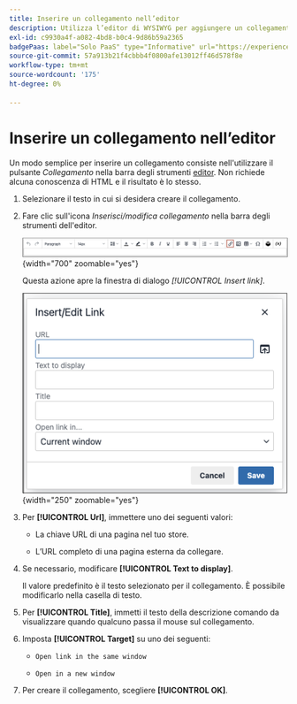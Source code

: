 ```yaml
---
title: Inserire un collegamento nell’editor
description: Utilizza l’editor di WYSIWYG per aggiungere un collegamento al contenuto
exl-id: c9930a4f-a082-4bd8-b0c4-9d86b59a2365
badgePaas: label="Solo PaaS" type="Informative" url="https://experienceleague.adobe.com/it/docs/commerce/user-guides/product-solutions" tooltip="Applicabile solo ai progetti Adobe Commerce on Cloud (infrastruttura PaaS gestita da Adobe) e ai progetti on-premise."
source-git-commit: 57a913b21f4cbbb4f0800afe13012ff46d578f8e
workflow-type: tm+mt
source-wordcount: '175'
ht-degree: 0%

---
```


# Inserire un collegamento nell’editor

Un modo semplice per inserire un collegamento consiste nell&#39;utilizzare il pulsante _Collegamento_ nella barra degli strumenti [editor](editor.md). Non richiede alcuna conoscenza di HTML e il risultato è lo stesso.

1. Selezionare il testo in cui si desidera creare il collegamento.

1. Fare clic sull&#39;icona _Inserisci/modifica collegamento_ nella barra degli strumenti dell&#39;editor.

   ![Barra degli strumenti dell&#39;editor - Inserisci collegamento](./assets/editor-toolbar-link-button.png){width="700" zoomable="yes"}

   Questa azione apre la finestra di dialogo _[!UICONTROL Insert link]_.

   ![Editor - Finestra di dialogo Inserisci collegamento](./assets/editor-dialog-insert-link.png){width="250" zoomable="yes"}

1. Per **[!UICONTROL Url]**, immettere uno dei seguenti valori:

   - La chiave URL di una pagina nel tuo store.

   - L’URL completo di una pagina esterna da collegare.

1. Se necessario, modificare **[!UICONTROL Text to display]**.

   Il valore predefinito è il testo selezionato per il collegamento. È possibile modificarlo nella casella di testo.

1. Per **[!UICONTROL Title]**, immetti il testo della descrizione comando da visualizzare quando qualcuno passa il mouse sul collegamento.

1. Imposta **[!UICONTROL Target]** su uno dei seguenti:

   - `Open link in the same window`

   - `Open in a new window`

1. Per creare il collegamento, scegliere **[!UICONTROL OK]**.
